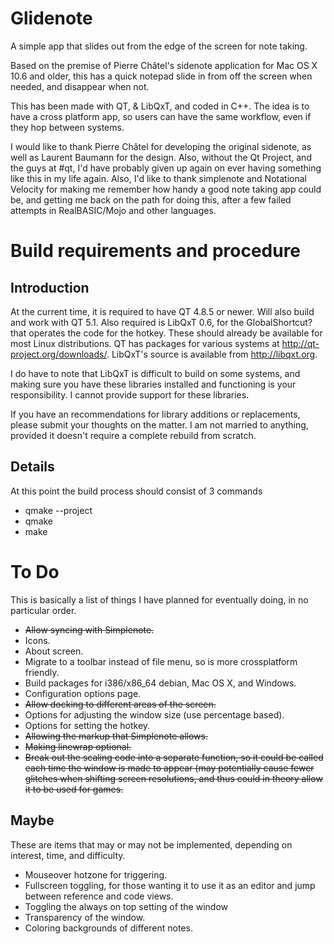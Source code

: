 # Glidenote
A simple app that slides out from the edge of the screen for note taking.

Based on the premise of Pierre Châtel's sidenote application for Mac OS X 10.6 and older, this has a quick notepad slide in from off the screen when needed, and disappear when not.

This has been made with QT, & LibQxT, and coded in C++. The idea is to have a cross platform app, so users can have the same workflow, even if they hop between systems.

I would like to thank Pierre Châtel for developing the original sidenote, as well as Laurent Baumann for the design. Also, without the Qt Project, and the guys at #qt, I'd have probably given up again on ever having something like this in my life again. Also, I'd like to thank simplenote and Notational Velocity for making me remember how handy a good note taking app could be, and getting me back on the path for doing this, after a few failed attempts in RealBASIC/Mojo and other languages.

# Build requirements and procedure

## Introduction

At the current time, it is required to have QT 4.8.5 or newer. Will also build and work with QT 5.1. Also required is LibQxT 0.6, for the GlobalShortcut? that operates the code for the hotkey. These should already be available for most Linux distributions. QT has packages for various systems at http://qt-project.org/downloads/. LibQxT's source is available from http://libqxt.org.

I do have to note that LibQxT is difficult to build on some systems, and making sure you have these libraries installed and functioning is your responsibility. I cannot provide support for these libraries.

If you have an recommendations for library additions or replacements, please submit your thoughts on the matter. I am not married to anything, provided it doesn't require a complete rebuild from scratch.

## Details
At this point the build process should consist of 3 commands

* qmake --project
* qmake
* make

# To Do
This is basically a list of things I have planned for eventually doing, in no particular order.

* ~~Allow syncing with Simplenote.~~
* Icons.
* About screen.
* Migrate to a toolbar instead of file menu, so is more crossplatform friendly.
* Build packages for i386/x86_64 debian, Mac OS X, and Windows.
* Configuration options page.
* ~~Allow docking to different areas of the screen.~~
* Options for adjusting the window size (use percentage based).
* Options for setting the hotkey.
* ~~Allowing the markup that Simplenote allows.~~
* ~~Making linewrap optional.~~
* ~~Break out the scaling code into a separate function, so it could be called each time the window is made to appear (may potentially cause fewer glitches when shifting screen resolutions, and thus could in theory allow it to be used for games.~~


## Maybe
These are items that may or may not be implemented, depending on interest, time, and difficulty.

* Mouseover hotzone for triggering.
* Fullscreen toggling, for those wanting it to use it as an editor and jump between reference and code views.
* Toggling the always on top setting of the window
* Transparency of the window.
* Coloring backgrounds of different notes.
